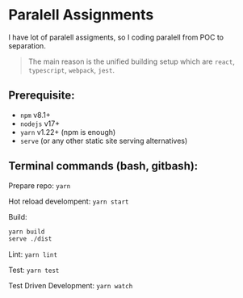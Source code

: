 # Paralell Assignments

I have lot of paralell assigments, so I coding paralell from POC to separation.

> The main reason is the unified building setup which are ```react```, ```typescript```, ```webpack```, ```jest```.

## Prerequisite:
  - ```npm``` v8.1+
  - ```nodejs``` v17+
  - ```yarn``` v1.22+  (npm is enough)
  - ```serve``` (or any other static site serving alternatives)

## Terminal commands (bash, gitbash):

Prepare repo: ```yarn```

Hot reload develompent: ```yarn start```

Build:
```bash
yarn build
serve ./dist
```

Lint: ```yarn lint```

Test: ```yarn test```

Test Driven Development: ```yarn watch```